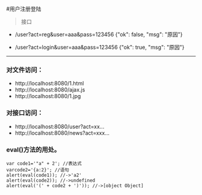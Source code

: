 #用户注册登陆

> 接口
- /user?act=reg&user=aaa&pass=123456
	{"ok": false, "msg": "原因"}

- /user?act=login&user=aaa&pass=123456
	{"ok": true, "msg": "原因"}

----------------------------------------------------------------------

### 对文件访问：
- http://localhost:8080/1.html
- http://localhost:8080/ajax.js
- http://localhost:8080/1.jpg

### 对接口访问：
- http://localhost:8080/user?act=xx...
- http://localhost:8080/news?act=xxx...

### eval()方法的用处。
```
var code1='"a" + 2'; //表达式 
varcode2='{a:2}'; //语句 
alert(eval(code1)); //->'a2' 
alert(eval(code2)); //->undefined 
alert(eval('(' + code2 + ')')); //->[object Object] 
```